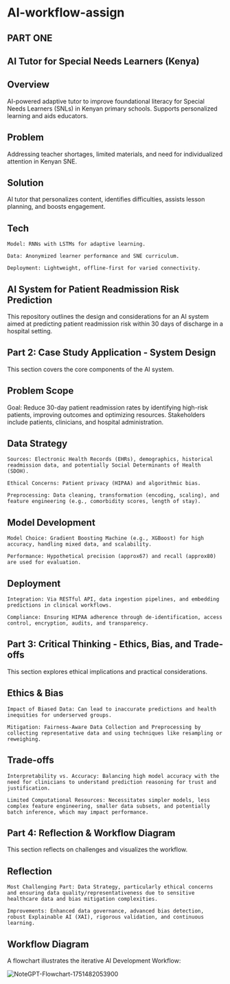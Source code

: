 # AI-workflow-assign

## PART ONE
## AI Tutor for Special Needs Learners (Kenya)
## Overview

AI-powered adaptive tutor to improve foundational literacy for Special Needs Learners (SNLs) in Kenyan primary schools. Supports personalized learning and aids educators.
## Problem

Addressing teacher shortages, limited materials, and need for individualized attention in Kenyan SNE.
## Solution

AI tutor that personalizes content, identifies difficulties, assists lesson planning, and boosts engagement.
## Tech

    Model: RNNs with LSTMs for adaptive learning.

    Data: Anonymized learner performance and SNE curriculum.

    Deployment: Lightweight, offline-first for varied connectivity.

## AI System for Patient Readmission Risk Prediction

This repository outlines the design and considerations for an AI system aimed at predicting patient readmission risk within 30 days of discharge in a hospital setting.
## **Part 2: Case Study Application - System Design**

This section covers the core components of the AI system.
## Problem Scope

Goal: Reduce 30-day patient readmission rates by identifying high-risk patients, improving outcomes and optimizing resources. Stakeholders include patients, clinicians, and hospital administration.
## Data Strategy

    Sources: Electronic Health Records (EHRs), demographics, historical readmission data, and potentially Social Determinants of Health (SDOH).

    Ethical Concerns: Patient privacy (HIPAA) and algorithmic bias.

    Preprocessing: Data cleaning, transformation (encoding, scaling), and feature engineering (e.g., comorbidity scores, length of stay).

## Model Development

    Model Choice: Gradient Boosting Machine (e.g., XGBoost) for high accuracy, handling mixed data, and scalability.

    Performance: Hypothetical precision (approx67) and recall (approx80) are used for evaluation.

## Deployment

    Integration: Via RESTful API, data ingestion pipelines, and embedding predictions in clinical workflows.

    Compliance: Ensuring HIPAA adherence through de-identification, access control, encryption, audits, and transparency.

## Part 3: Critical Thinking - Ethics, Bias, and Trade-offs

This section explores ethical implications and practical considerations.
## Ethics & Bias

    Impact of Biased Data: Can lead to inaccurate predictions and health inequities for underserved groups.

    Mitigation: Fairness-Aware Data Collection and Preprocessing by collecting representative data and using techniques like resampling or reweighing.

## Trade-offs

    Interpretability vs. Accuracy: Balancing high model accuracy with the need for clinicians to understand prediction reasoning for trust and justification.

    Limited Computational Resources: Necessitates simpler models, less complex feature engineering, smaller data subsets, and potentially batch inference, which may impact performance.

## Part 4: Reflection & Workflow Diagram

This section reflects on challenges and visualizes the workflow.
## Reflection

    Most Challenging Part: Data Strategy, particularly ethical concerns and ensuring data quality/representativeness due to sensitive healthcare data and bias mitigation complexities.

    Improvements: Enhanced data governance, advanced bias detection, robust Explainable AI (XAI), rigorous validation, and continuous learning.

## Workflow Diagram

A flowchart illustrates the iterative AI Development Workflow:

![NoteGPT-Flowchart-1751482053900](https://github.com/user-attachments/assets/ad7d7022-0efc-4820-9b81-48853d648cfb)



